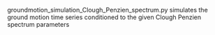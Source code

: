 groundmotion_simulation_Clough_Penzien_spectrum.py simulates the ground motion time series conditioned to the given Clough Penzien spectrum parameters
